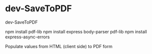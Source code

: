 # dev-SaveToPDF
dev-SaveToPDF

 npm install pdf-lib
 npm install express body-parser pdf-lib
 npm install express-async-errors

 Populate values from HTML (client side) to PDF form
